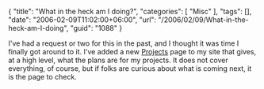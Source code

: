 {
	"title": "What in the heck am I doing?",
	"categories": [
		"Misc"
	],
	"tags": [],
	"date": "2006-02-09T11:02:00+06:00",
	"url": "/2006/02/09/What-in-the-heck-am-I-doing",
	"guid": "1088"
}

I've had a request or two for this in the past, and I thought it was time I finally got around to it. I've added a new <a href="http://ray.camdenfamily.com/projects/projects.cfm">Projects</a> page to my site that gives, at a high level, what the plans are for my projects. It does not cover everything, of course, but if folks are curious about what is coming next, it is the page to check.